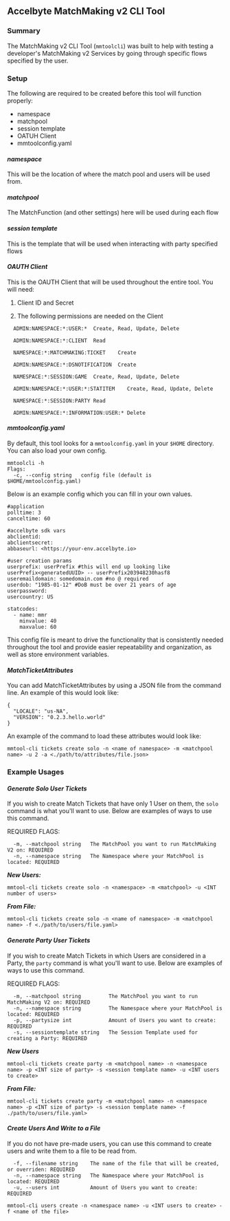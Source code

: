 ## Accelbyte MatchMaking v2 CLI Tool

### Summary
The MatchMaking v2 CLI Tool (`mmtoolcli`) was built to help with testing a developer's MatchMaking v2 Services
by going through specific flows specified by the user.

### Setup

The following are required to be created before this tool will function properly:

- namespace
- matchpool
- session template
- OATUH Client
- mmtoolconfig.yaml

#### _namespace_
This will be the location of where the match pool and users will be used from.

#### _matchpool_
The MatchFunction (and other settings) here will be used during each flow

#### _session template_
This is the template that will be used when interacting with party specified flows

#### _OAUTH Client_
This is the OAUTH Client that will be used throughout the entire tool. 
You will need:
    
1. Client ID and Secret

2. The following permissions are needed on the Client

```
  ADMIN:NAMESPACE:*:USER:*	Create, Read, Update, Delete

  ADMIN:NAMESPACE:*:CLIENT	Read

  NAMESPACE:*:MATCHMAKING:TICKET	Create

  ADMIN:NAMESPACE:*:DSNOTIFICATION	Create

  NAMESPACE:*:SESSION:GAME	Create, Read, Update, Delete

  ADMIN:NAMESPACE:*:USER:*:STATITEM	   Create, Read, Update, Delete

  NAMESPACE:*:SESSION:PARTY	Read

  ADMIN:NAMESPACE:*:INFORMATION:USER:* Delete
```

#### _mmtoolconfig.yaml_
By default, this tool looks for a `mmtoolconfig.yaml` in your `$HOME` directory. You can also load your own config.

```
mmtoolcli -h 
Flags:
  -c, --config string   config file (default is $HOME/mmtoolconfig.yaml)
```
Below is an example config which you can fill in your own values. 

```
#application
polltime: 3
canceltime: 60

#accelbyte sdk vars
abclientid:
abclientsecret:
abbaseurl: <https://your-env.accelbyte.io>

#user creation params
userprefix: userPrefix #this will end up looking like userPrefix<generatedUUID> -- userPrefix203948230hasf8
useremaildomain: somedomain.com #no @ required
userdob: "1985-01-12" #DoB must be over 21 years of age
userpassword:
usercountry: US

statcodes:
  - name: mmr
    minvalue: 40
    maxvalue: 60
```

This config file is meant to drive the functionality that is consistently needed throughout the tool and provide
easier repeatability and organization, as well as store environment variables.

#### _MatchTicketAttributes_

You can add MatchTicketAttributes by using a JSON file from the command line. An example of this would look like:

```
{
  "LOCALE": "us-NA",
  "VERSION": "0.2.3.hello.world"
}
```

An example of the command to load these attributes would look like:

`mmtool-cli tickets create solo -n <name of namespace> -m <matchpool name> -u 2 -a <./path/to/attributes/file.json>`

### Example Usages

#### _Generate Solo User Tickets_
If you wish to create Match Tickets that have only 1 User on them, the `solo` command is what you'll want to use. Below are examples of ways to use this command.

REQUIRED FLAGS:
```text
  -m, --matchpool string   The MatchPool you want to run MatchMaking V2 on: REQUIRED
  -n, --namespace string   The Namespace where your MatchPool is located: REQUIRED
```
**_New Users:_**

`mmtool-cli tickets create solo -n <namespace> -m <matchpool> -u <INT number of users>`

_**From File:**_

`mmtool-cli tickets create solo -n <name of namespace> -m <matchpool name> -f <./path/to/users/file.yaml>`

#### _Generate Party User Tickets_
If you wish to create Match Tickets in which Users are considered in a Party, the `party` command is what you'll want to use. Below are examples of ways to use this command.

REQUIRED FLAGS:

```
  -m, --matchpool string         The MatchPool you want to run MatchMaking V2 on: REQUIRED
  -n, --namespace string         The Namespace where your MatchPool is located: REQUIRED
  -p, --partysize int            Amount of Users you want to create: REQUIRED
  -s, --sessiontemplate string   The Session Template used for creating a Party: REQUIRED
```

**_New Users_**

`mmtool-cli tickets create party -m <matchpool name> -n <namespace name> -p <INT size of party> -s <session template name> -u <INT users to create>`

**_From File:_**

`mmtool-cli tickets create party -m <matchpool name> -n <namespace name> -p <INT size of party> -s <session template name> -f ./path/to/users/file.yaml>`


#### _Create Users And Write to a File_
If you do not have pre-made users, you can use this command to create users and write them to a file to be read from.
```
  -f, --filename string    The name of the file that will be created, or overriden: REQUIRED
  -n, --namespace string   The Namespace where your MatchPool is located: REQUIRED
  -u, --users int          Amount of Users you want to create: REQUIRED
```

`mmtool-cli users create -n <namespace name> -u <INT users to create> -f <name of the file>`
